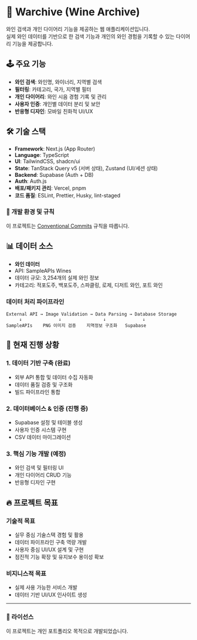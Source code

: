 # 🍷 Warchive (Wine Archive)

와인 검색과 개인 다이어리 기능을 제공하는 웹 애플리케이션입니다.
<br />
실제 와인 데이터를 기반으로 한 검색 기능과 개인의 와인 경험을 기록할 수 있는 다이어리 기능을 제공합니다.

## 🕹️ 주요 기능

- **와인 검색**: 와인명, 와이너리, 지역별 검색<br />
- **필터링**: 카테고리, 국가, 지역별 필터<br />
- **개인 다이어리**: 와인 시음 경험 기록 및 관리<br />
- **사용자 인증**: 개인별 데이터 분리 및 보안<br />
- **반응형 디자인**: 모바일 친화적 UI/UX

## 🛠 기술 스택

- **Framework**: Next.js (App Router)
- **Language**: TypeScript
- **UI**: TailwindCSS, shadcn/ui
- **State**: TanStack Query v5 (서버 상태), Zustand (UI/세션 상태)
- **Backend**: Supabase (Auth + DB)
- **Auth**: Auth.js
- **배포/패키지 관리**: Vercel, pnpm
- **코드 품질**: ESLint, Prettier, Husky, lint-staged

### 🔧 개발 환경 및 규칙

이 프로젝트는 [Conventional Commits](https://www.conventionalcommits.org/) 규칙을 따릅니다.

## 📊 데이터 소스

- **와인 데이터**
- API: SampleAPIs Wines
- 데이터 규모: 3,254개의 실제 와인 정보
- 카테고리: 적포도주, 백포도주, 스파클링, 로제, 디저트 와인, 포트 와인

### 데이터 처리 파이프라인

```
External API → Image Validation → Data Parsing → Database Storage
     ↓              ↓                ↓              ↓
SampleAPIs    PNG 이미지 검증    지역정보 구조화   Supabase
```

## 📝 현재 진행 상황

### 1. 데이터 기반 구축 (완료)

- 외부 API 통합 및 데이터 수집 자동화
- 데이터 품질 검증 및 구조화
- 빌드 파이프라인 통합

### 2. 데이터베이스 & 인증 (진행 중)

- Supabase 설정 및 테이블 생성
- 사용자 인증 시스템 구현
- CSV 데이터 마이그레이션

### 3. 핵심 기능 개발 (예정)

- 와인 검색 및 필터링 UI
- 개인 다이어리 CRUD 기능
- 반응형 디자인 구현

## 🔥 프로젝트 목표

### 기술적 목표

- 실무 중심 기술스택 경험 및 활용
- 데이터 파이프라인 구축 역량 개발
- 사용자 중심 UI/UX 설계 및 구현
- 점진적 기능 확장 및 유지보수 용이성 확보

### 비지니스적 목표

- 실제 사용 가능한 서비스 개발
- 데이터 기반 UI/UX 인사이트 생성
  <br/>

---

### 📝 라이선스

이 프로젝트는 개인 포트폴리오 목적으로 개발되었습니다.
